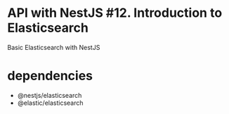 # API with NestJS #12. Introduction to Elasticsearch
  Basic Elasticsearch with NestJS
# dependencies

- @nestjs/elasticsearch
- @elastic/elasticsearch
